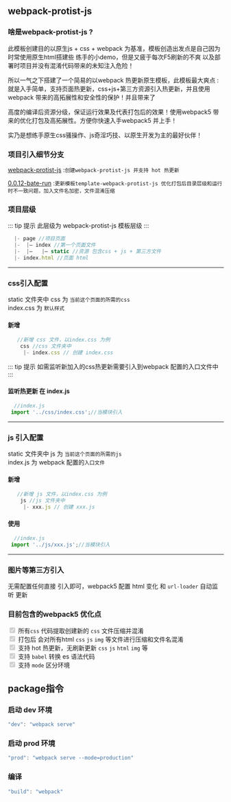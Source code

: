 ## webpack-protist-js
 ### 啥是webpack-protist-js ?
  此模板创建目的以原生js + css + webpack 为基准，模板创造出发点是自己因为时常使用原生html搭建些 练手的小demo，但是又疲于每次F5刷新的不爽 以及部署时项目并没有混淆代码带来的未知注入危险！
     
  所以一气之下搭建了一个简易的以webpack 热更新原生模板，此模板最大爽点 : 就是入手简单，支持页面热更新，css+js+第三方资源引入热更新，并且使用webpack 带来的高拓展性和安全性的保护！并且带来了
     
  高度的编译后资源分级，保证运行效果及代表打包后的效果！使用webpack5 带来的优化打包及高拓展性。方便你快速入手webpack5 并上手！
       
  实乃是想练手原生css骚操作、js奇淫巧技、以原生开发为主的最好伙伴！
  
  ### 项目引入细节分支
  
  [webpack-protist-js](https://github.com/wushijiang13/vue3-vite-cli/tree/0.0.11-beta-webpack-protist-js) :`创建webpack-protist-js 并支持 hot 热更新`  
  
  [0.0.12-bate-run](https://github.com/wushijiang13/vue3-vite-cli/tree/0.0.12-bate-run) :`更新模板template-webpack-protist-js 优化打包后目录层级和运行时不一致问题，加入文件名加密，文件混淆压缩`
    
   ### 项目层级
   ::: tip 提示
   此层级为 webpack-protist-js 模板层级
   :::
   ```ts
     |- page //项目页面
     |-  |— index //第一个页面文件
     |-  |—   |— static //资源 包含css + js + 第三方文件 
     |- index.html //页面 html
  ```
 ___
 ### css引入配置
 static 文件夹中 css 为 `当前这个页面的所需的css`  
 index.css 为 `默认样式`
    
 #### 新增
 ```js
    //新增 css 文件，以index.css 为例
     css //css 文件夹中
      |- index.css // 创建 index.css
 ```
   ::: tip 提示
   如需监听新加入的css热更新需要引入到webpack 配置的入口文件中
   :::
   
  ####  监听热更新 在 index.js 
  ```js
    //index.js
   import '../css/index.css';//当模块引入
  ```
 ___
 ### js 引入配置
  static 文件夹中 js 为 `当前这个页面的所需的js`  
  index.js 为 webpack 配置的`入口文件`
     
  #### 新增
  ```js
     //新增 js 文件，以index.css 为例
      js //js 文件夹中
       |- xxx.js // 创建 xxx.js
  ``` 
   #### 使用
   ```js
     //index.js
    import '../js/xxx.js';//当模块引入
   ```
___
 ### 图片等第三方引入
  无需配置任何直接 引入即可，webpack5 配置 html 变化 和 `url-loader` 自动监听 更新
  
 ### 目前包含的webpack5 优化点
 <input type="checkbox" disabled="disabled" checked> 所有`css` 代码提取创建新的 `css` 文件压缩并混淆  
 <input type="checkbox" disabled="disabled" checked> 打包后 会对所有html `css`  `js` `img` 等文件进行压缩和文件名混淆  
 <input type="checkbox" disabled="disabled" checked> 支持 hot 热更新，无刷新更新 `css` `js` `html` `img` 等   
 <input type="checkbox" disabled="disabled" checked> 支持 `babel` 转换 es 语法代码  
 <input type="checkbox" disabled="disabled" checked> 支持 `mode` 区分环境  
 
 
 
## package指令
 ### 启动 dev 环境
 ```js
 "dev": "webpack serve"
```
 ### 启动 prod 环境
 ```js
"prod": "webpack serve --mode=production"
```
 ### 编译
 ```js
 "build": "webpack"
```

  
   